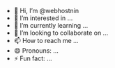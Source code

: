 - 👋 Hi, I’m @webhostnin
- 👀 I’m interested in ...
- 🌱 I’m currently learning ...
- 💞️ I’m looking to collaborate on ...
- 📫 How to reach me ...
- 😄 Pronouns: ...
- ⚡ Fun fact: ...

<!---
webhostninfree/webhostnin is a ✨ special ✨ repository because its `README.md` (this file) appears on your GitHub profile.
You can click the Preview link to take a look at your changes.
--->
